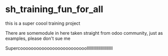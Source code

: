 # sh_training_fun_for_all
this is a super coool training project 

There are somemodule in here taken straight from odoo community, just as examples, please don't sue me

Supercooooooooooooooooooooooooollllllllllllllllllllllll
